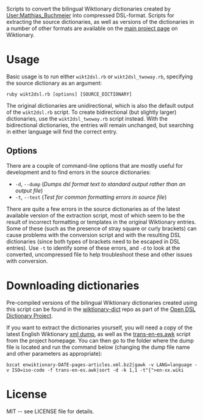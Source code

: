 Scripts to convert the bilingual Wiktionary dictionaries created by [User:Matthias_Buchmeier](http://en.wiktionary.org/wiki/User:Matthias_Buchmeier) into compressed DSL-format. Scripts for extracting the source dictionaries, as well as versions of the dictionaries in a number of other formats are available on the [main project page](http://en.wiktionary.org/wiki/User:Matthias_Buchmeier) on Wiktionary.

# Usage

Basic usage is to run either `wikt2dsl.rb` or `wikt2dsl_twoway.rb`, specifying the source dictionary as an argument:

    ruby wikt2dsl.rb [options] [SOURCE_DICTIONARY]

The original dictionaries are unidirectional, which is also the default output of the `wikt2dsl.rb` script. To create bidirectional (but slightly larger) dictionaries, use the `wikt2dsl_twoway.rb` script instead. With the bidirectional dictionaries, the entries will remain unchanged, but searching in either language will find the correct entry.


## Options

There are a couple of command-line options that are mostly useful for development and to find errors in the source dictionaries:

* `-d`, `--dump` (_Dumps dsl format text to standard output rather than an output file_)
* `-t`, `--test` (_Test for common formatting errors in source file_)

There are quite a few errors in the source dictionaries as of the latest available version of the extraction script, most of which seem to be the result of incorrect formatting or templates in the original Wiktionary entries. Some of these (such as the presence of stray square or curly brackets) can cause problems with the conversion script and with the resulting DSL dictionaries (since both types of brackets need to be escaped in DSL entries). Use `-t` to identify some of these errors, and `-d` to look at the converted, uncompressed file to help troubleshoot these and other issues with conversion.

# Downloading dictionaries

Pre-compiled versions of the bilingual Wiktionary dictionaries created using this script can be found in the [wiktionary-dict](https://github.com/open-dsl-dict/wiktionary-dict) repo as part of the [Open DSL Dictionary Project](https://github.com/open-dsl-dict).

If you want to extract the dictionaries yourself, you will need a copy of the latest English Wiktionary [xml dump](https://dumps.wikimedia.org/), as well as the [trans-en-es.awk](https://en.wiktionary.org/wiki/User:Matthias_Buchmeier/trans-en-es.awk) script from the project homepage. You can then go to the folder where the dump file is located and run the command below (changing the dump file name and other parameters as appropriate):

    bzcat enwiktionary-DATE-pages-articles.xml.bz2|gawk -v LANG=language -v ISO=iso-code -f trans-en-es.awk|sort -d -k 1,1 -t"{">en-xx.wiki
 
# License

MIT -- see LICENSE file for details.

